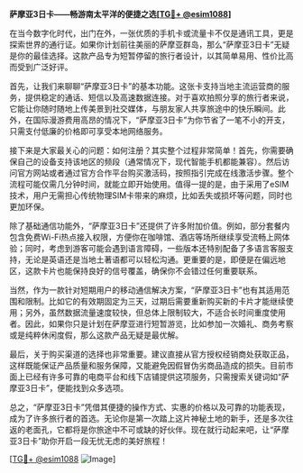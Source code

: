 **萨摩亚3日卡——畅游南太平洋的便捷之选[[TG💪+ @esim1088](https://t.me/s/esim1088)]**

在当今数字化时代，出门在外，一张优质的手机卡或流量卡不仅是通讯工具，更是探索世界的通行证。如果你计划前往美丽的萨摩亚群岛，那么“萨摩亚3日卡”无疑是你的最佳选择。这款产品专为短暂停留的旅行者设计，以其简单易用、性价比高而受到广泛好评。

首先，让我们来聊聊“萨摩亚3日卡”的基本功能。这张卡支持当地主流运营商的服务，提供稳定的通话、短信以及高速数据连接。对于喜欢拍照分享的旅行者来说，它能让你随时随地上传美景到社交媒体，与朋友家人共享旅途中的快乐瞬间。此外，在国际漫游费用高昂的情况下，“萨摩亚3日卡”为你节省了一笔不小的开支，只需支付低廉的价格即可享受本地网络服务。

接下来是大家最关心的问题：如何注册？其实整个过程非常简单！首先，你需要确保自己的设备支持该地区的频段（通常情况下，现代智能手机都能兼容）。然后访问官方网站或者通过官方合作平台购买激活码，按照指引完成在线激活步骤。整个流程可能仅需几分钟时间，就能立即开始使用。值得一提的是，由于采用了eSIM技术，用户无需担心传统物理SIM卡带来的麻烦，比如丢失或损坏等问题，同时也更加环保。

除了基础通信功能外，“萨摩亚3日卡”还提供了许多附加价值。例如，部分套餐内包含免费Wi-Fi热点接入权限，方便你在咖啡馆、酒店等场所继续享受流畅上网体验；同时，考虑到游客可能会遇到语言障碍，一些版本还特别配备了多语言客服支持，无论是英语还是当地土著语都可以轻松沟通。更重要的是，即便是在偏远地区，这款卡片也能保持良好的信号覆盖，确保你不会错过任何重要联系。

当然，作为一款针对短期用户的移动通信解决方案，“萨摩亚3日卡”也有其适用范围和限制。比如它的有效期固定为三天，过期后需要重新购买新的卡片才能继续使用；另外，虽然数据流量速度较快，但总体上限制较大，不适合长时间重度使用者。因此，如果你只是计划在萨摩亚进行短暂游览，比如参加一次婚礼、商务考察或是纯粹休闲度假，那么这款产品无疑是最优解。

最后，关于购买渠道的选择也非常重要。建议直接从官方授权经销商处获取正品，这样既能保证产品质量和服务保障，又能避免因假冒伪劣商品造成的损失。目前市面上已经有许多可靠的电商平台和线下店铺提供这项服务，只需搜索关键词如“萨摩亚3日卡”，便能找到众多选项。

总之，“萨摩亚3日卡”凭借其便捷的操作方式、实惠的价格以及可靠的功能表现，成为了许多旅行者的首选。无论你是第一次踏上这片神秘土地的新手，还是多次往返的老面孔，它都将是你旅途中不可或缺的好伙伴。现在就行动起来吧，让“萨摩亚3日卡”助你开启一段无忧无虑的美好旅程！

[[TG💪+ @esim1088](https://t.me/s/esim1088) ![Image](https://i.postimg.cc/4NQfJmqS/Snipaste-2025-05-13-00-14-12.png)]